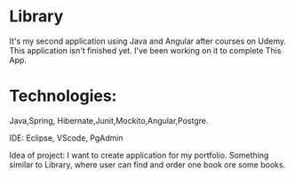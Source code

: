 # Library
It's my second application using Java and Angular after courses on Udemy.
This application isn't finished yet. I've been working on it to complete This App.

# Technologies:
Java,Spring, Hibernate,Junit,Mockito,Angular,Postgre.

IDE:
Eclipse, VScode, PgAdmin

Idea of project:
I want to create application for my portfolio. Something similar to Library, where user can find and order one book ore some books.
